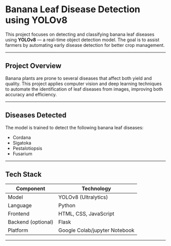 # Banana Leaf Disease Detection using YOLOv8

This project focuses on detecting and classifying banana leaf diseases using **YOLOv8** — a real-time object detection model. The goal is to assist farmers by automating early disease detection for better crop management.

---

## Project Overview

Banana plants are prone to several diseases that affect both yield and quality. This project applies computer vision and deep learning techniques to automate the identification of leaf diseases from images, improving both accuracy and efficiency.

---

## Diseases Detected

The model is trained to detect the following banana leaf diseases:

- Cordana
- Sigatoka
- Pestalotiopsis
- Fusarium

---

## Tech Stack

| Component         | Technology            |
|------------------|------------------------|
| Model            | YOLOv8 (Ultralytics)   |
| Language         | Python                 |
| Frontend         | HTML, CSS, JavaScript  |
| Backend (optional) | Flask               |
| Platform         | Google Colab/jupyter Notebook           |

---




